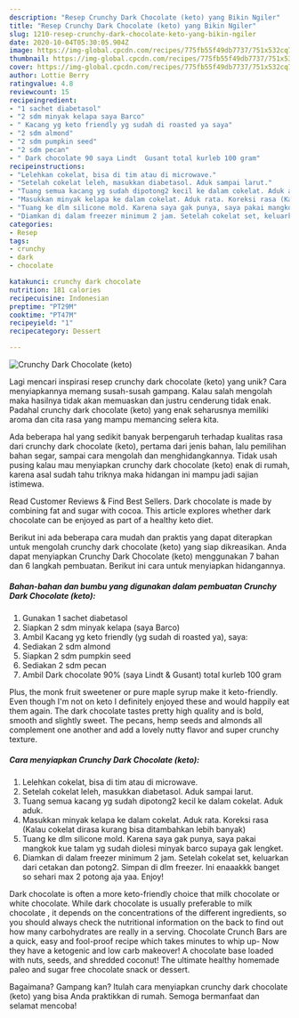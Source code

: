 ```yaml
---
description: "Resep Crunchy Dark Chocolate (keto) yang Bikin Ngiler"
title: "Resep Crunchy Dark Chocolate (keto) yang Bikin Ngiler"
slug: 1210-resep-crunchy-dark-chocolate-keto-yang-bikin-ngiler
date: 2020-10-04T05:30:05.904Z
image: https://img-global.cpcdn.com/recipes/775fb55f49db7737/751x532cq70/crunchy-dark-chocolate-keto-foto-resep-utama.jpg
thumbnail: https://img-global.cpcdn.com/recipes/775fb55f49db7737/751x532cq70/crunchy-dark-chocolate-keto-foto-resep-utama.jpg
cover: https://img-global.cpcdn.com/recipes/775fb55f49db7737/751x532cq70/crunchy-dark-chocolate-keto-foto-resep-utama.jpg
author: Lottie Berry
ratingvalue: 4.8
reviewcount: 15
recipeingredient:
- "1 sachet diabetasol"
- "2 sdm minyak kelapa saya Barco"
- " Kacang yg keto friendly yg sudah di roasted ya saya"
- "2 sdm almond"
- "2 sdm pumpkin seed"
- "2 sdm pecan"
- " Dark chocolate 90 saya Lindt  Gusant total kurleb 100 gram"
recipeinstructions:
- "Lelehkan cokelat, bisa di tim atau di microwave."
- "Setelah cokelat leleh, masukkan diabetasol. Aduk sampai larut."
- "Tuang semua kacang yg sudah dipotong2 kecil ke dalam cokelat. Aduk aduk."
- "Masukkan minyak kelapa ke dalam cokelat. Aduk rata. Koreksi rasa (Kalau cokelat dirasa kurang bisa ditambahkan lebih banyak)"
- "Tuang ke dlm silicone mold. Karena saya gak punya, saya pakai mangkok kue talam yg sudah diolesi minyak barco supaya gak lengket."
- "Diamkan di dalam freezer minimum 2 jam. Setelah cokelat set, keluarkan dari cetakan dan potong2. Simpan di dlm freezer. Ini enaaakkk banget so sehari max 2 potong aja yaa. Enjoy!"
categories:
- Resep
tags:
- crunchy
- dark
- chocolate

katakunci: crunchy dark chocolate 
nutrition: 181 calories
recipecuisine: Indonesian
preptime: "PT29M"
cooktime: "PT47M"
recipeyield: "1"
recipecategory: Dessert

---
```



![Crunchy Dark Chocolate (keto)](https://img-global.cpcdn.com/recipes/775fb55f49db7737/751x532cq70/crunchy-dark-chocolate-keto-foto-resep-utama.jpg)

Lagi mencari inspirasi resep crunchy dark chocolate (keto) yang unik? Cara menyiapkannya memang susah-susah gampang. Kalau salah mengolah maka hasilnya tidak akan memuaskan dan justru cenderung tidak enak. Padahal crunchy dark chocolate (keto) yang enak seharusnya memiliki aroma dan cita rasa yang mampu memancing selera kita.

Ada beberapa hal yang sedikit banyak berpengaruh terhadap kualitas rasa dari crunchy dark chocolate (keto), pertama dari jenis bahan, lalu pemilihan bahan segar, sampai cara mengolah dan menghidangkannya. Tidak usah pusing kalau mau menyiapkan crunchy dark chocolate (keto) enak di rumah, karena asal sudah tahu triknya maka hidangan ini mampu jadi sajian istimewa.

Read Customer Reviews &amp; Find Best Sellers. Dark chocolate is made by combining fat and sugar with cocoa. This article explores whether dark chocolate can be enjoyed as part of a healthy keto diet.


Berikut ini ada beberapa cara mudah dan praktis yang dapat diterapkan untuk mengolah crunchy dark chocolate (keto) yang siap dikreasikan. Anda dapat menyiapkan Crunchy Dark Chocolate (keto) menggunakan 7 bahan dan 6 langkah pembuatan. Berikut ini cara untuk menyiapkan hidangannya.

<!--inarticleads1-->

##### Bahan-bahan dan bumbu yang digunakan dalam pembuatan Crunchy Dark Chocolate (keto):

1. Gunakan 1 sachet diabetasol
1. Siapkan 2 sdm minyak kelapa (saya Barco)
1. Ambil  Kacang yg keto friendly (yg sudah di roasted ya), saya:
1. Sediakan 2 sdm almond
1. Siapkan 2 sdm pumpkin seed
1. Sediakan 2 sdm pecan
1. Ambil  Dark chocolate 90% (saya Lindt &amp; Gusant) total kurleb 100 gram


Plus, the monk fruit sweetener or pure maple syrup make it keto-friendly. Even though I&#39;m not on keto I definitely enjoyed these and would happily eat them again. The dark chocolate tastes pretty high quality and is bold, smooth and slightly sweet. The pecans, hemp seeds and almonds all complement one another and add a lovely nutty flavor and super crunchy texture. 

<!--inarticleads2-->

##### Cara menyiapkan Crunchy Dark Chocolate (keto):

1. Lelehkan cokelat, bisa di tim atau di microwave.
1. Setelah cokelat leleh, masukkan diabetasol. Aduk sampai larut.
1. Tuang semua kacang yg sudah dipotong2 kecil ke dalam cokelat. Aduk aduk.
1. Masukkan minyak kelapa ke dalam cokelat. Aduk rata. Koreksi rasa (Kalau cokelat dirasa kurang bisa ditambahkan lebih banyak)
1. Tuang ke dlm silicone mold. Karena saya gak punya, saya pakai mangkok kue talam yg sudah diolesi minyak barco supaya gak lengket.
1. Diamkan di dalam freezer minimum 2 jam. Setelah cokelat set, keluarkan dari cetakan dan potong2. Simpan di dlm freezer. Ini enaaakkk banget so sehari max 2 potong aja yaa. Enjoy!


Dark chocolate is often a more keto-friendly choice that milk chocolate or white chocolate. While dark chocolate is usually preferable to milk chocolate , it depends on the concentrations of the different ingredients, so you should always check the nutritional information on the back to find out how many carbohydrates are really in a serving. Chocolate Crunch Bars are a quick, easy and fool-proof recipe which takes minutes to whip up- Now they have a ketogenic and low carb makeover! A chocolate base loaded with nuts, seeds, and shredded coconut! The ultimate healthy homemade paleo and sugar free chocolate snack or dessert. 

Bagaimana? Gampang kan? Itulah cara menyiapkan crunchy dark chocolate (keto) yang bisa Anda praktikkan di rumah. Semoga bermanfaat dan selamat mencoba!
